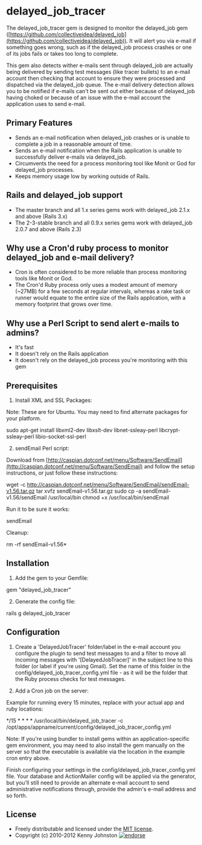 # delayed_job_tracer

The delayed_job_tracer gem is designed to monitor the delayed_job gem ([https://github.com/collectiveidea/delayed_job](https://github.com/collectiveidea/delayed_job)).  It will alert you via e-mail if something goes wrong, such as if the delayed_job process crashes or one of its jobs fails or takes too long to complete.

This gem also detects wither e-mails sent through delayed_job are actually being delivered by sending test messages (like tracer bullets) to an e-mail account then checking that account to ensure they were processed and dispatched via the delayed_job queue.  The e-mail delivery detection allows you to be notified if e-mails can't be sent out either because of delayed_job having choked or because of an issue with the e-mail account the application uses to send e-mail.


## Primary Features

* Sends an e-mail notification when delayed_job crashes or is unable to complete a job in a reasonable amount of time.
* Sends an e-mail notification when the Rails application is unable to successfully deliver e-mails via delayed_job.
* Circumvents the need for a process monitoring tool like Monit or God for delayed_job processes.
* Keeps memory usage low by working outside of Rails.


## Rails and delayed_job support

* The master branch and all 1.x series gems work with delayed_job 2.1.x and above (Rails 3.x)
* The 2-3-stable branch and all 0.9.x series gems work with delayed_job 2.0.7 and above (Rails 2.3)


## Why use a Cron'd ruby process to monitor delayed_job and e-mail delivery?

* Cron is often considered to be more reliable than process monitoring tools like Monit or God.
* The Cron'd Ruby process only uses a modest amount of memory (~27MB) for a few seconds at regular intervals, whereas a rake task or runner would equate to the entire size of the Rails application, with a memory footprint that grows over time.


## Why use a Perl Script to send alert e-mails to admins?

* It's fast
* It doesn't rely on the Rails application
* It doesn't rely on the delayed_job process you're monitoring with this gem


## Prerequisites

1) Install XML and SSL Packages:

Note: These are for Ubuntu.  You may need to find alternate packages for your platform.

  sudo apt-get install libxml2-dev libxslt-dev libnet-ssleay-perl libcrypt-ssleay-perl libio-socket-ssl-perl

2) sendEmail Perl script:

Download from [http://caspian.dotconf.net/menu/Software/SendEmail](http://caspian.dotconf.net/menu/Software/SendEmail) and follow the setup instructions, or just follow these instructions:

  wget -c http://caspian.dotconf.net/menu/Software/SendEmail/sendEmail-v1.56.tar.gz
  tar xvfz sendEmail-v1.56.tar.gz
  sudo cp -a sendEmail-v1.56/sendEmail /usr/local/bin
  chmod +x /usr/local/bin/sendEmail

Run it to be sure it works:

  sendEmail

Cleanup:

  rm -rf sendEmail-v1.56*


## Installation

1) Add the gem to your Gemfile:

  gem "delayed_job_tracer"

2) Generate the config file:

  rails g delayed_job_tracer

## Configuration

1) Create a 'DelayedJobTracer' folder/label in the e-mail account you configure the plugin to send test messages to and a filter to move all incoming messages with '[DelayedJobTracer]' in the subject line to this folder (or label if you're using Gmail).  Set the name of this folder in the config/delayed_job_tracer_config.yml file - as it will be the folder that the Ruby process checks for test messages.

2) Add a Cron job on the server:

Example for running every 15 minutes, replace with your actual app and ruby locations:

  */15 * * * * /usr/local/bin/delayed_job_tracer -c /opt/apps/appname/current/config/delayed_job_tracer_config.yml

Note: If you're using bundler to install gems within an application-specific gem environment, you may need to also install the gem manually on the server so that the executable is available via the location in the example cron entry above.

Finish configuring your settings in the config/delayed_job_tracer_config.yml file.  Your database and ActionMailer config will be applied via the generator, but you'll still need to provide an alternate e-mail account to send administrative notifications through, provide the admin's e-mail address and so forth.

## License

* Freely distributable and licensed under the [MIT license](http://kjohnston.mit-license.org/license.html).
* Copyright (c) 2010-2012 Kenny Johnston [![endorse](http://api.coderwall.com/kjohnston/endorsecount.png)](http://coderwall.com/kjohnston)
